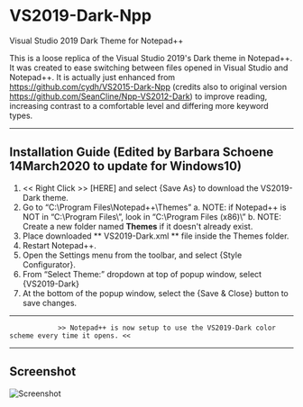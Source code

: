 # VS2019-Dark-Npp
Visual Studio 2019 Dark Theme for Notepad++

This is a loose replica of the Visual Studio 2019's Dark theme in Notepad++. It was created to ease switching between files opened in Visual Studio and Notepad++. It is actually just enhanced from https://github.com/cydh/VS2015-Dark-Npp (credits also to original version https://github.com/SeanCline/Npp-VS2012-Dark) to improve reading, increasing contrast to a comfortable level and differing more keyword types.

---------------------------------------------------------------------------------------------------
Installation Guide 
	(Edited by Barbara Schoene 14March2020 to update for Windows10)
---------------------------------------------------------------------------------------------------
1.	<< Right Click >> [HERE] and select {Save As} to download the VS2019-Dark theme.
2.	Go to “C:\Program Files\Notepad++\Themes”
		a.	NOTE: if Notepad++ is NOT in “C:\Program Files\”, look in “C:\Program Files (x86)\”
    b.	NOTE: Create a new folder named **Themes** if it doesn't already exist.
3.	Place downloaded ** VS2019-Dark.xml ** file inside the Themes folder.
4.	Restart Notepad++.
5.	Open the Settings menu from the toolbar, and select {Style Configurator}.
6.	From “Select Theme:” dropdown at top of popup window, select {VS2019-Dark}
8.	At the bottom of the popup window, select the {Save & Close} button to save changes.
---------------------------------------------------------------------------------------------------
				>> Notepad++ is now setup to use the VS2019-Dark color scheme every time it opens. <<
---------------------------------------------------------------------------------------------------
Screenshot
---------------------------------------------------------------------------------------------------
![Screenshot](https://github.com/hellon8/VS2019-Dark-Npp/blob/master/Screenshot.png "Screenshot")
